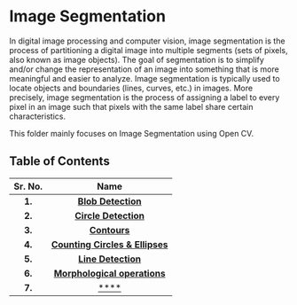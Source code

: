 # Image Segmentation

In digital image processing and computer vision, image segmentation is the process of partitioning a digital image into multiple segments (sets of pixels, also known as image objects). The goal of segmentation is to simplify and/or change the representation of an image into something that is more meaningful and easier to analyze.
Image segmentation is typically used to locate objects and boundaries (lines, curves, etc.) in images. More precisely, image segmentation is the process of assigning a label to every pixel in an image such that pixels with the same label share certain characteristics.

This folder mainly focuses on Image Segmentation using Open CV.



## Table of Contents 

Sr. No.             |   Name               
:------------------:|:-------------------------:|
**1.**              | [**Blob Detection**](https://github.com/Robotics-Club-BMU/CV-Zone/tree/main/Image_Segmentation/Blob%20Detection)  
**2.**              | [**Circle Detection**](https://github.com/Robotics-Club-BMU/CV-Zone/tree/main/Image_Segmentation/Circle%20Detection)  
**3.**              | [**Contours**](https://github.com/Robotics-Club-BMU/CV-Zone/tree/main/Image_Segmentation/Contours)  
**4.**              | [**Counting Circles & Ellipses**](https://github.com/Robotics-Club-BMU/CV-Zone/tree/main/Image_Segmentation/Counting%20Circles%20%26%20Ellipses)  
**5.**              | [**Line Detection**](https://github.com/Robotics-Club-BMU/CV-Zone/tree/main/Image_Segmentation/Line%20Detection)  
**6.**              | [**Morphological operations**](https://github.com/Robotics-Club-BMU/CV-Zone/tree/main/Image_Segmentation/Morphological%20operations)  
**7.**              | [****]()  
